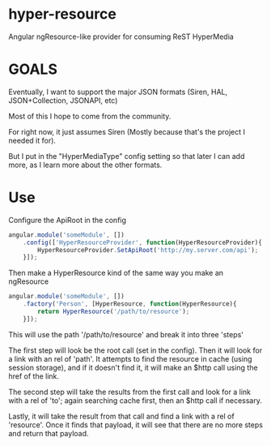 # hyper-resource
Angular ngResource-like provider for consuming ReST HyperMedia

# GOALS
Eventually, I want to support the major JSON formats (Siren, HAL, JSON+Collection, JSONAPI, etc)

Most of this I hope to come from the community.

For right now, it just assumes Siren (Mostly because that's the project I needed it for).

But I put in the "HyperMediaType" config setting so that later I can add more, as I learn more about the other formats.

# Use
Configure the ApiRoot in the config
```javascript
angular.module('someModule', [])
	.config(['HyperResourceProvider', function(HyperResourceProvider){
		HyperResourceProvider.SetApiRoot('http://my.server.com/api');
	}]);
```

Then make a HyperResource kind of the same way you make an ngResource

```javascript
angular.module('someModule', [])
	.factory('Person', [HyperResource, function(HyperResource){
		return HyperResource('/path/to/resource');
	}]);
```

This will use the path '/path/to/resource' and break it into three 'steps'

The first step will look be the root call (set in the config). Then it will look for a link with an rel of 'path'. It attempts to find the resource in cache (using session storage), and if it doesn't find it, it will make an $http call using the href of the link.

The second step will take the results from the first call and look for a link with a rel of 'to'; again searching cache first, then an  $http call if necessary.

Lastly, it will take the result from that call and find a link with a rel of 'resource'. Once it finds that payload, it will see that there are no more steps and return that payload.

